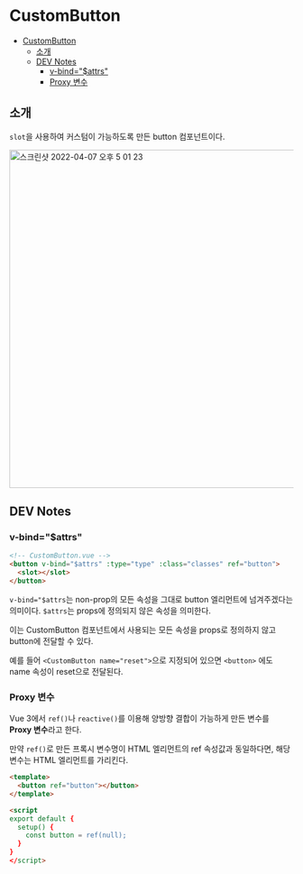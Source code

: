 
# CustomButton

- [CustomButton](#custombutton)
  - [소개](#소개)
  - [DEV Notes](#dev-notes)
    - [v-bind="$attrs"](#v-bindattrs)
    - [Proxy 변수](#proxy-변수)


## 소개
`slot`을 사용하여 커스텀이 가능하도록 만든 button 컴포넌트이다.

<img width="600" alt="스크린샷 2022-04-07 오후 5 01 23" src="https://user-images.githubusercontent.com/31913666/162151467-e325b46f-ac4d-4e6e-9345-73a00c96bfbb.png">


## DEV Notes 
### v-bind="$attrs" 
```html
<!-- CustomButton.vue -->
<button v-bind="$attrs" :type="type" :class="classes" ref="button">
  <slot></slot>
</button>
```
`v-bind="$attrs`는 non-prop의 모든 속성을 그대로 button 엘리먼트에 넘겨주겠다는 의미이다.
`$attrs`는 props에 정의되지 않은 속성을 의미한다.

이는 CustomButton 컴포넌트에서 사용되는 모든 속성을 props로 정의하지 않고 button에 전달할 수 있다.

예를 들어 `<CustomButton name="reset">`으로 지정되어 있으면 `<button>` 에도 name 속성이 reset으로 전달된다.


### Proxy 변수
Vue 3에서 `ref()`나 `reactive()`를 이용해 양방향 결합이 가능하게 만든 변수를 **Proxy 변수**라고 한다.

만약 `ref()`로 만든 프록시 변수명이 HTML 엘리먼트의 ref 속성값과 동일하다면,
해당 변수는 HTML 엘리먼트를 가리킨다.

```html
<template>
  <button ref="button"></button>
</template>

<script
export default {
  setup() {
    const button = ref(null);
  }
}
</script>
```
